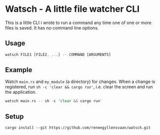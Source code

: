 # Watsch - A little file watcher CLI
This is a little CLI i wrote to run a command any time one of one or more files is saved. It has no command line options.

## Usage
```rust
watsch FILE1 [FILE2, ...] -- COMMAND [ARGUMENTS]
```

## Example
Watch `main.rs` and `my_module` (a directory) for changes. When a change is
registered, run `sh -c 'clear && cargo run'`, i.e. clear the screen and run
the application.
```rust
watsch main.rs -- sh -c 'clear && cargo run'
```

## Setup
```
cargo install --git https://github.com/reneegyllensvaan/watsch.git
```
